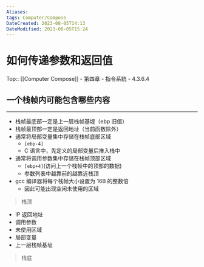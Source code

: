 ```yaml
---
Aliases: 
tags: Computer/Compose 
DateCreated: 2023-08-05T14:13
DateModified: 2023-08-05T15:24
---
```

# 如何传递参数和返回值
Top:: [[Computer Compose]] - 第四章 - 指令系統 - 4.3.6.4

## 一个栈帧内可能包含哪些内容
---
- 栈帧最底部一定是上一层栈帧基堤（ebp 旧值）
- 栈帧最顶部一定是返回地址（当前函数除外）
- 通常将局部变量集中存储在栈帧底部区域
	- `[ebp-4]`
	- C 语言中，先定义的局部变量后推入栈中
- 通常将调用参数集中存储在栈帧顶部区域
	- `[ebp+4]`(访问上一个栈帧中的顶部的数据)
	- 参数列表中越靠前的越靠近栈顶
- gcc 编译器将每个栈帧大小设置为 16B 的整数倍
	- 因此可能出现空闲未使用的区域

> 栈顶

- IP 返回地址
- 调用参数
- 未使用区域
- 局部变量
- 上一层栈帧基址

> 栈底
